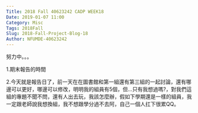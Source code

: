 ```yaml
---
Title: 2018 Fall 40623242 CADP WEEK18
Date: 2019-01-07 11:00
Category: Misc
Tags: 2018Fall
Slug: 2018-Fall-Project-Blog-18
Author: NFUMDE-40623242
---
```


努力中。。。

<!-- PELICAN_END_SUMMARY -->

1.期末報告的時間

2.今天就是報告日了，前一天在在圖書館和第一組還有第三組的一起討論，還有哪邊可以更好，哪邊可以修改，明明我的組員有5個，但...只有我想過嗎?，對我們這組的專題不聞不問，還有人出去玩，我該怎麼辦，假如下學期還是一樣的組員，我一定跟老師說我想換組，我不想跟學分過不去阿，自己一個人扛下很累QQ。